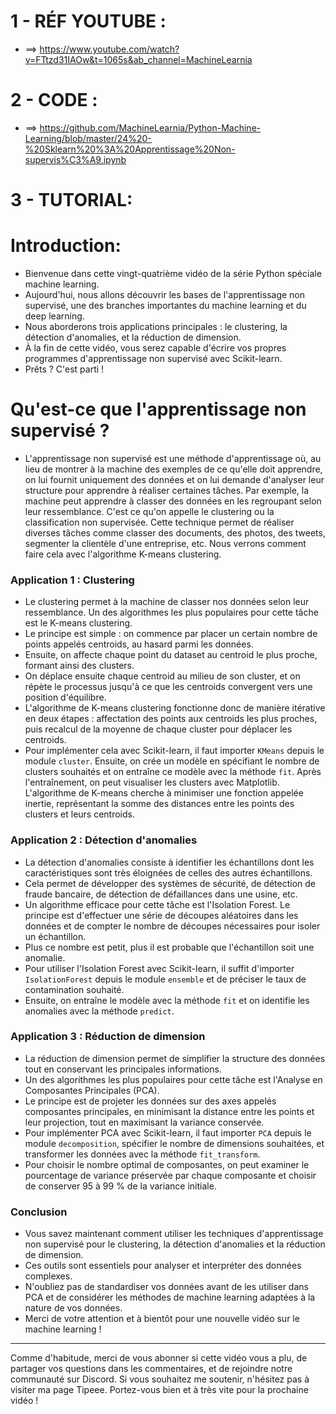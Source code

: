 # 1 - RÉF YOUTUBE : 
- ==> https://www.youtube.com/watch?v=FTtzd31IAOw&t=1065s&ab_channel=MachineLearnia
# 2 - CODE : 
- ==> https://github.com/MachineLearnia/Python-Machine-Learning/blob/master/24%20-%20Sklearn%20%3A%20Apprentissage%20Non-supervis%C3%A9.ipynb
# 3 - TUTORIAL: 
# Introduction: 

- Bienvenue dans cette vingt-quatrième vidéo de la série Python spéciale machine learning. 
- Aujourd'hui, nous allons découvrir les bases de l'apprentissage non supervisé, une des branches importantes du machine learning et du deep learning. 
- Nous aborderons trois applications principales : le clustering, la détection d'anomalies, et la réduction de dimension. 
- À la fin de cette vidéo, vous serez capable d'écrire vos propres programmes d'apprentissage non supervisé avec Scikit-learn. 
- Prêts ? C'est parti !

# Qu'est-ce que l'apprentissage non supervisé ?

- L'apprentissage non supervisé est une méthode d'apprentissage où, au lieu de montrer à la machine des exemples de ce qu'elle doit apprendre, on lui fournit uniquement des données et on lui demande d'analyser leur structure pour apprendre à réaliser certaines tâches. Par exemple, la machine peut apprendre à classer des données en les regroupant selon leur ressemblance. C'est ce qu'on appelle le clustering ou la classification non supervisée. Cette technique permet de réaliser diverses tâches comme classer des documents, des photos, des tweets, segmenter la clientèle d'une entreprise, etc. Nous verrons comment faire cela avec l'algorithme K-means clustering.

### Application 1 : Clustering

- Le clustering permet à la machine de classer nos données selon leur ressemblance. Un des algorithmes les plus populaires pour cette tâche est le K-means clustering.
- Le principe est simple : on commence par placer un certain nombre de points appelés centroids, au hasard parmi les données.
- Ensuite, on affecte chaque point du dataset au centroid le plus proche, formant ainsi des clusters.
- On déplace ensuite chaque centroid au milieu de son cluster, et on répète le processus jusqu'à ce que les centroids convergent vers une position d'équilibre.
- L'algorithme de K-means clustering fonctionne donc de manière itérative en deux étapes : affectation des points aux centroids les plus proches, puis recalcul de la moyenne de chaque cluster pour déplacer les centroids.
- Pour implémenter cela avec Scikit-learn, il faut importer `KMeans` depuis le module `cluster`. Ensuite, on crée un modèle en spécifiant le nombre de clusters souhaités et on entraîne ce modèle avec la méthode `fit`. Après l'entraînement, on peut visualiser les clusters avec Matplotlib. L'algorithme de K-means cherche à minimiser une fonction appelée inertie, représentant la somme des distances entre les points des clusters et leurs centroids.

### Application 2 : Détection d'anomalies

- La détection d'anomalies consiste à identifier les échantillons dont les caractéristiques sont très éloignées de celles des autres échantillons.
- Cela permet de développer des systèmes de sécurité, de détection de fraude bancaire, de détection de défaillances dans une usine, etc.
- Un algorithme efficace pour cette tâche est l'Isolation Forest. Le principe est d'effectuer une série de découpes aléatoires dans les données et de compter le nombre de découpes nécessaires pour isoler un échantillon.
- Plus ce nombre est petit, plus il est probable que l'échantillon soit une anomalie.
- Pour utiliser l'Isolation Forest avec Scikit-learn, il suffit d'importer `IsolationForest` depuis le module `ensemble` et de préciser le taux de contamination souhaité.
- Ensuite, on entraîne le modèle avec la méthode `fit` et on identifie les anomalies avec la méthode `predict`.

### Application 3 : Réduction de dimension

- La réduction de dimension permet de simplifier la structure des données tout en conservant les principales informations.
- Un des algorithmes les plus populaires pour cette tâche est l'Analyse en Composantes Principales (PCA).
- Le principe est de projeter les données sur des axes appelés composantes principales, en minimisant la distance entre les points et leur projection, tout en maximisant la variance conservée.
- Pour implémenter PCA avec Scikit-learn, il faut importer `PCA` depuis le module `decomposition`, spécifier le nombre de dimensions souhaitées, et transformer les données avec la méthode `fit_transform`.
- Pour choisir le nombre optimal de composantes, on peut examiner le pourcentage de variance préservée par chaque composante et choisir de conserver 95 à 99 % de la variance initiale.

### Conclusion

- Vous savez maintenant comment utiliser les techniques d'apprentissage non supervisé pour le clustering, la détection d'anomalies et la réduction de dimension.
- Ces outils sont essentiels pour analyser et interpréter des données complexes.
- N'oubliez pas de standardiser vos données avant de les utiliser dans PCA et de considérer les méthodes de machine learning adaptées à la nature de vos données.
- Merci de votre attention et à bientôt pour une nouvelle vidéo sur le machine learning !

---

Comme d'habitude, merci de vous abonner si cette vidéo vous a plu, de partager vos questions dans les commentaires, et de rejoindre notre communauté sur Discord. Si vous souhaitez me soutenir, n'hésitez pas à visiter ma page Tipeee. Portez-vous bien et à très vite pour la prochaine vidéo !
